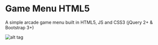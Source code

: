 # Game Menu HTML5
A simple arcade game menu built in HTML5, JS and CSS3 (jQuery 2+ &amp; Bootstrap 3+)

![alt tag](http://gamemenu.leandrocurioso.com/screenshot1.png)
